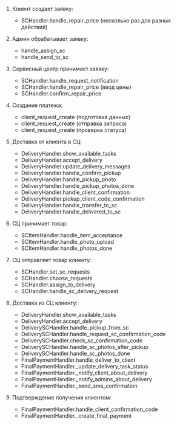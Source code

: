 1. Клиент создает заявку:
   - SCHandler.handle_repair_price (несколько раз для разных действий)

2. Админ обрабатывает заявку:
   - handle_assign_sc
   - handle_send_to_sc

3. Сервисный центр принимает заявку:
   - SCHandler.handle_request_notification
   - SCHandler.handle_repair_price (ввод цены)
   - SCHandler.confirm_repair_price

4. Создание платежа:
   - client_request_create (подготовка данных)
   - client_request_create (отправка запроса)
   - client_request_create (проверка статуса)

5. Доставка от клиента в СЦ:
   - DeliveryHandler.show_available_tasks
   - DeliveryHandler.accept_delivery
   - DeliveryHandler.update_delivery_messages
   - DeliveryHandler.handle_confirm_pickup
   - DeliveryHandler.handle_pickup_photo
   - DeliveryHandler.handle_pickup_photos_done
   - DeliveryHandler.handle_client_confirmation
   - DeliveryHandler.pickup_client_code_confirmation
   - DeliveryHandler.handle_transfer_to_sc
   - DeliveryHandler.handle_delivered_to_sc

6. СЦ принимает товар:
   - SCItemHandler.handle_item_acceptance
   - SCItemHandler.handle_photo_upload
   - SCItemHandler.handle_photos_done

7. СЦ отправляет товар клиенту:
   - SCHandler.set_sc_requests
   - SCHandler.choose_requests
   - SCHandler.assign_to_delivery
   - SCHandler.handle_sc_delivery_request

8. Доставка из СЦ клиенту:
   - DeliveryHandler.show_available_tasks
   - DeliveryHandler.accept_delivery
   - DeliverySCHandler.handle_pickup_from_sc
   - DeliverySCHandler.handle_request_sc_confirmation_code
   - DeliverySCHandler.check_sc_confirmation_code
   - DeliverySCHandler.handle_sc_photos_after_pickup
   - DeliverySCHandler.handle_sc_photos_done
   - FinalPaymentHandler.handle_deliver_to_client
   - FinalPaymentHandler._update_delivery_task_status
   - FinalPaymentHandler._notify_client_about_delivery
   - FinalPaymentHandler._notify_admins_about_delivery
   - FinalPaymentHandler._send_sms_confirmation

9. Подтверждение получения клиентом:
   - FinalPaymentHandler.handle_client_confirmation_code
   - FinalPaymentHandler._create_final_payment